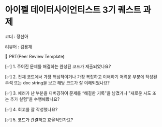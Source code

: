 # 아이펠 데이터사이언티스트 3기 퀘스트 과제

코더 : 정선아

리뷰어 : 김용재

🔑 PRT(Peer Review Template)

[✅] 1. 주어진 문제를 해결하는 완성된 코드가 제출되었나요?

[✅] 2. 전체 코드에서 가장 핵심적이거나 가장 복잡하고 이해하기 어려운 부분에 작성된 주석 또는 doc string을 보고 해당 코드가 잘 이해되었나요?

[✅] 3. 에러가 난 부분을 디버깅하여 문제를 “해결한 기록"을 남겼거나 "새로운 시도 또는 추가 실험"을 수행해봤나요?

[✅] 4. 회고를 잘 작성했나요?

[✅] 5. 코드가 간결하고 효율적인가요?
